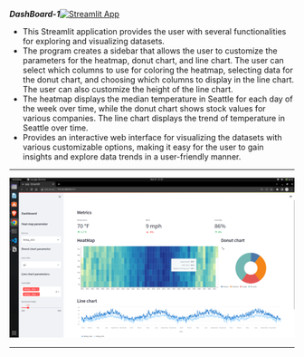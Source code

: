**_DashBoard-1_**[![Streamlit App](https://static.streamlit.io/badges/streamlit_badge_black_white.svg)](https://aman-singanamala-streamlit-apps-app-1app-lrxr52.streamlitapp.com/)

- This Streamlit application provides the user with several functionalities for exploring and visualizing datasets.
- The program creates a sidebar that allows the user to customize the parameters for the heatmap, donut chart, and line chart. The user can select which columns to use for coloring the heatmap, selecting data for the donut chart, and choosing which columns to display in the line chart. The user can also customize the height of the line chart.
- The heatmap displays the median temperature in Seattle for each day of the week over time, while the donut chart shows stock values for various companies. The line chart displays the trend of temperature in Seattle over time.
- Provides an interactive web interface for visualizing the datasets with various customizable options, making it easy for the user to gain insights and explore data trends in a user-friendly manner.


---

<img src="./../Images/dashboard.png">

---
